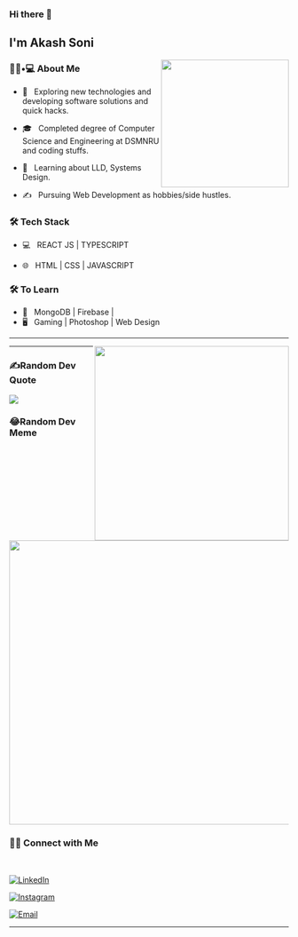 ### Hi there 👋<h2> I'm Akash Soni </h2>

<img align='right' src="https://media.giphy.com/media/M9gbBd9nbDrOTu1Mqx/giphy.gif" width="230">

<h3> 👨🏻•💻 About Me </h3>



- 🤔 &nbsp; Exploring new technologies and developing software solutions and quick hacks.

- 🎓 &nbsp; Completed degree of Computer Science and Engineering at DSMNRU and coding stuffs.

- 🌱 &nbsp; Learning about LLD, Systems Design.

- ✍️ &nbsp; Pursuing Web Development as hobbies/side hustles.



<h3>🛠 Tech Stack</h3>



- 💻 &nbsp;  REACT JS | TYPESCRIPT

- 🌐 &nbsp; HTML | CSS | JAVASCRIPT 

<!--
- 🛢 &nbsp; MySQL | MongoDB
- 🔧 &nbsp; Git | Markdown | Selenium | Tidyverse
- 🖥 &nbsp; Illustrator| Photoshop | InDesign
-->



<h3>🛠 To Learn</h3>

- 🔧 &nbsp; MongoDB | Firebase |
- 🖥 &nbsp; Gaming | Photoshop | Web Design
<hr>

<img src="https://media.giphy.com/media/iIqmM5tTjmpOB9mpbn/giphy.gif" width="350" align='right'>

<hr>

### ✍️Random Dev Quote
![](https://quotes-github-readme.vercel.app/api?type=vetical&theme=dark)

### 😂Random Dev Meme
<img src="https://random-memer.herokuapp.com/" width="512px"/>

<h3> 🤝🏻 Connect with Me </h3>

<br>



<p align="center">
  


<a href="https://www.linkedin.com/in/creator-akash-soni/"><img alt="LinkedIn" src="https://img.shields.io/badge/LinkedIn-AKASH%20SONI-blue?style=flat-square&logo=linkedin"></a>

<a href="https://www.instagram.com/akash___soni/"><img alt="Instagram" src="https://img.shields.io/badge/Instagram-akash___soni-black?style=flat-square&logo=instagram"></a>

<a href="mailto:aakashkumarsoni0786@gmail.com"><img alt="Email" src="https://img.shields.io/badge/Email-aakashkumarsoni0786@gmail.com-blue?style=flat-square&logo=gmail"></a>

</p>



<hr>
